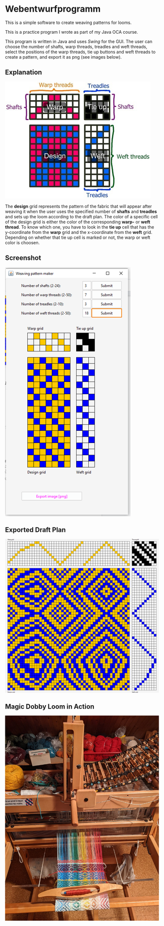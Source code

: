 # Webentwurfprogramm
This is a simple software to create weaving patterns for looms.

This is a practice program I wrote as part of my Java OCA course.

This program is written in Java and uses *Swing* for the GUI. The user can choose the number of shafts, warp threads, treadles and weft threads, select the positions of the warp threads, tie up buttons and weft threads to create a pattern, and export it as png (see images below).

## Explanation

![explanation GUI](doc/explanation.jpg)

The **design** grid represents the pattern of the fabric that will appear after weaving it when the user uses the specified number of **shafts** and **treadles** and sets up the loom according to the draft plan. The color of a specific cell of the design grid is either the color of the corresponding **warp-** or **weft thread**. To know which one, you have to look in the **tie up** cell that has the y-coordinate from the **warp** grid and the x-coordinate from the **weft** grid. Depending on whether that tie up cell is marked or not, the warp or weft color is choosen. 

## Screenshot

![Screenshot 1 GUI](doc/screenshot1.png)

## Exported Draft Plan

![Example exported png file](doc/screenshot2.png)

## Magic Dobby Loom in Action

![Picture of a Magic Dobby loom](doc/loom.jpg)
